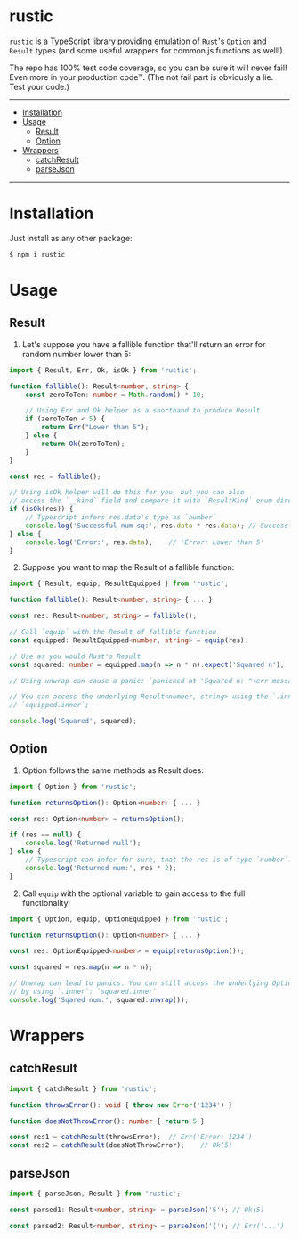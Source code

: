 # rustic

`rustic` is a TypeScript library providing emulation of `Rust`'s `Option` and `Result` types (and some useful wrappers for common js functions as well!).

The repo has 100% test code coverage, so you can be sure it will never fail! Even more in your production code™. (The not fail part is obviously a lie. Test your code.)

---
* [Installation](#installation)
* [Usage](#usage)
	* [Result](#result)
	* [Option](#option)
* [Wrappers](#wrappers)
	* [catchResult](#catchResult)
	* [parseJson](#parsejson)
---

# Installation

Just install as any other package:
```sh
$ npm i rustic
```

# Usage

## Result

1. Let's suppose you have a fallible function that'll return an error for random number lower than 5:

```ts
import { Result, Err, Ok, isOk } from 'rustic';

function fallible(): Result<number, string> {
	const zeroToTen: number = Math.random() * 10;

	// Using Err and Ok helper as a shorthand to produce Result
	if (zeroToTen < 5) {
		return Err("Lower than 5");
	} else {
		return Ok(zeroToTen);
	}
}

const res = fallible();

// Using isOk helper will do this for you, but you can also
// access the `__kind` field and compare it with `ResultKind` enum directly
if (isOk(res)) {
	// Typescript infers res.data's type as `number`
	console.log('Successful num sq:', res.data * res.data);	// Successful num sq: <number>
} else {
	console.log('Error:', res.data);	// 'Error: Lower than 5'
}
```

2. Suppose you want to map the Result of a fallible function:

```ts
import { Result, equip, ResultEquipped } from 'rustic';

function fallible(): Result<number, string> { ... }

const res: Result<number, string> = fallible();

// Call `equip` with the Result of fallible function
const equipped: ResultEquipped<number, string> = equip(res);

// Use as you would Rust's Result
const squared: number = equipped.map(n => n * n).expect('Squared n');

// Using unwrap can cause a panic: `panicked at 'Squared n: "<err message>"'`

// You can access the underlying Result<number, string> using the `.inner` getter:
// `equipped.inner`;

console.log('Squared', squared);
```

## Option

1. Option follows the same methods as Result does:

```ts
import { Option } from 'rustic';

function returnsOption(): Option<number> { ... }

const res: Option<number> = returnsOption();

if (res == null) {
	console.log('Returned null');
} else {
	// Typescript can infer for sure, that the res is of type `number`.
	console.log('Returned num:', res * 2);
}
```

2. Call `equip` with the optional variable to gain access to the full functionality:

```ts
import { Option, equip, OptionEquipped } from 'rustic';

function returnsOption(): Option<number> { ... }

const res: OptionEquipped<number> = equip(returnsOption());

const squared = res.map(n => n * n);

// Unwrap can lead to panics. You can still access the underlying Option<number>
// by using `.inner`: `squared.inner`
console.log('Sqared num:', squared.unwrap());
```

# Wrappers

## catchResult
```ts
import { catchResult } from 'rustic';

function throwsError(): void { throw new Error('1234') }

function doesNotThrowError(): number { return 5 }

const res1 = catchResult(throwsError);	// Err('Error: 1234')
const res2 = catchResult(doesNotThrowError);	// Ok(5)
```

## parseJson
```ts
import { parseJson, Result } from 'rustic';

const parsed1: Result<number, string> = parseJson('5');	// Ok(5)

const parsed2: Result<number, string> = parseJson('{');	// Err('...')
```
